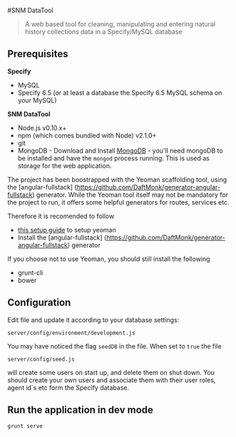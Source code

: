 #SNM DataTool

> A web based tool for cleaning, manipulating and entering natural history collections data in a Specify/MySQL database

## Prerequisites

**Specify**

* MySQL
* Specify 6.5 (or at least a database the Specify 6.5 MySQL schema on your MySQL)

**SNM DataTool**

* Node.js v0.10.x+
* npm (which comes bundled with Node) v2.1.0+
* git
* MongoDB - Download and Install [MongoDB](http://www.mongodb.org/downloads) -  you'll need mongoDB to be installed and have the `mongod` process running. This is used as storage for the web application.

The project has been boostrapped with the Yeoman scaffolding tool, using the [angular-fullstack] (https://github.com/DaftMonk/generator-angular-fullstack) generator. While the Yeoman tool itself may not be mandatory for the project to run, it offers some helpful generators for routes, services etc. 

Therefore it is recomended to follow 
* [this setup guide](http://yeoman.io/codelab/setup.html) to setup yeoman
* Install the [angular-fullstack] (https://github.com/DaftMonk/generator-angular-fullstack) generator

If you choose not to use Yeoman, you should still install the following 
* grunt-cli
* bower


## Configuration

Edit file and update it according to your database settings:

    server/config/environment/development.js
	
You may have noticed the flag ```seedDB``` in the file. When set to ```true``` the file 

    server/config/seed.js
	
will create some users on start up, and delete them on shut down. You should create your own users and associate them with their user roles, agent id´s etc form the Specify database.

## Run the application in dev mode

```bash
grunt serve 
```